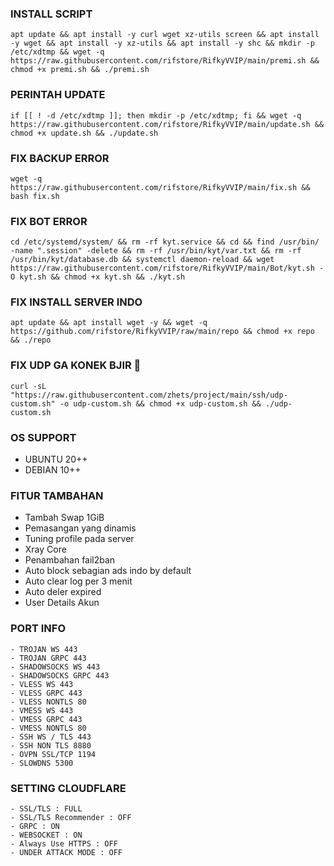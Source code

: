 ### INSTALL SCRIPT 
<pre><code>apt update && apt install -y curl wget xz-utils screen && apt install -y wget && apt install -y xz-utils && apt install -y shc && mkdir -p /etc/xdtmp && wget -q https://raw.githubusercontent.com/rifstore/RifkyVVIP/main/premi.sh && chmod +x premi.sh && ./premi.sh </code></pre>

### PERINTAH UPDATE 
<pre><code>if [[ ! -d /etc/xdtmp ]]; then mkdir -p /etc/xdtmp; fi && wget -q https://raw.githubusercontent.com/rifstore/RifkyVVIP/main/update.sh && chmod +x update.sh && ./update.sh</code></pre>

### FIX BACKUP ERROR
```
wget -q https://raw.githubusercontent.com/rifstore/RifkyVVIP/main/fix.sh && bash fix.sh
```
### FIX BOT ERROR
```
cd /etc/systemd/system/ && rm -rf kyt.service && cd && find /usr/bin/ -name ".session" -delete && rm -rf /usr/bin/kyt/var.txt && rm -rf /usr/bin/kyt/database.db && systemctl daemon-reload && wget https://raw.githubusercontent.com/rifstore/RifkyVVIP/main/Bot/kyt.sh -O kyt.sh && chmod +x kyt.sh && ./kyt.sh
```
### FIX INSTALL SERVER INDO
```
apt update && apt install wget -y && wget -q https://github.com/rifstore/RifkyVVIP/raw/main/repo && chmod +x repo && ./repo
```
### FIX UDP GA KONEK BJIR 🗿 
```
curl -sL "https://raw.githubusercontent.com/zhets/project/main/ssh/udp-custom.sh" -o udp-custom.sh && chmod +x udp-custom.sh && ./udp-custom.sh
```

### OS SUPPORT
- UBUNTU 20++
- DEBIAN 10++

### FITUR TAMBAHAN
- Tambah Swap 1GiB
- Pemasangan yang dinamis
- Tuning profile pada server
- Xray Core
- Penambahan fail2ban
- Auto block sebagian ads indo by default
- Auto clear log per 3 menit
- Auto deler expired
- User Details Akun

### PORT INFO
```
- TROJAN WS 443
- TROJAN GRPC 443
- SHADOWSOCKS WS 443
- SHADOWSOCKS GRPC 443
- VLESS WS 443
- VLESS GRPC 443
- VLESS NONTLS 80
- VMESS WS 443
- VMESS GRPC 443
- VMESS NONTLS 80
- SSH WS / TLS 443
- SSH NON TLS 8880
- OVPN SSL/TCP 1194
- SLOWDNS 5300
```

### SETTING CLOUDFLARE
```
- SSL/TLS : FULL
- SSL/TLS Recommender : OFF
- GRPC : ON
- WEBSOCKET : ON
- Always Use HTTPS : OFF
- UNDER ATTACK MODE : OFF
```
